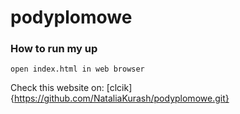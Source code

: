# podyplomowe
### How to run my up 
`open index.html in web browser `

Check this website on: [clcik]{https://github.com/NataliaKurash/podyplomowe.git}